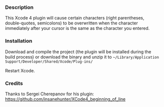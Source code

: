 ### Description

This Xcode 4 plugin will cause certain characters (right parentheses, double-quotes, semicolons) to be overwritten when the character immediately after your cursor is the same as the character you entered.

### Installation

Download and compile the project (the plugin will be installed during the build process) or download the binary and unzip it to `~/Library/Application Support/Developer/Shared/Xcode/Plug-ins/`

Restart Xcode.

### Credits

Thanks to Sergei Cherepanov for his plugin: https://github.com/insanehunter/XCode4_beginning_of_line
